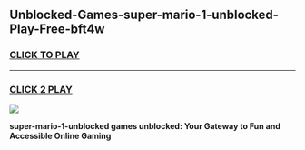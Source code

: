 
## Unblocked-Games-super-mario-1-unblocked-Play-Free-bft4w
<h3>
<a href="https://premium76.site?title=super-mario-1-unblocked&ref=12A">CLICK TO PLAY</a></h3>
<hr>

<h3>
<a href="https://premium76.site?title=super-mario-1-unblocked&ref=12A">CLICK 2 PLAY</a>
  
</h3>

<a href="https://premium76.site?title=super-mario-1-unblocked&ref=12A"><img src="https://clearcache.store/games.png"></a>


**super-mario-1-unblocked games unblocked: Your Gateway to Fun and Accessible Online Gaming**
